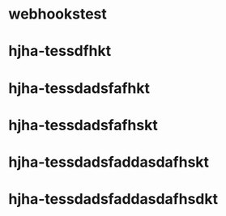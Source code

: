 # webhookstest
# hjha-tessdfhkt
# hjha-tessdadsfafhkt
# hjha-tessdadsfafhskt
# hjha-tessdadsfaddasdafhskt
# hjha-tessdadsfaddasdafhsdkt
